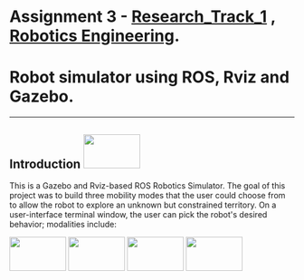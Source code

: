 # Assignment 3 - [Research_Track_1](https://unige.it/en/off.f/2021/ins/51201.html?codcla=10635) , [Robotics Engineering](https://courses.unige.it/10635).
Robot simulator using ROS, Rviz and Gazebo.
================================

-----------------------

Introduction <img src= "https://media2.giphy.com/media/fLsd17IO7HTCR85bDY/giphy.gif?cid=ecf05e47y9qetlendf7s1str4q1hzuzdr4ykg086vprnnccc&rid=giphy.gif&ct=s" width=100 height=60>
------------

This is a Gazebo and Rviz-based ROS Robotics Simulator.
The goal of this project was to build three mobility modes that the user could choose from to allow the robot to explore an unknown but constrained territory.
On a user-interface terminal window, the user can pick the robot's desired behavior; modalities include:




<img src= "https://media3.giphy.com/media/L2Zy4oldHaAXawqRhM/giphy.gif?cid=ecf05e47q3pf58j9rhcyu0pgarczyhaq41cqb6hvsnwf1g1t&rid=giphy.gif&ct=s" width=100 height=60>

<img src= "https://media0.giphy.com/media/j5bNquEGoYjPYe7ss1/giphy_s.gif?cid=ecf05e47m5up6ppuozgebsofh3ayj4zqt3o7d344l7uq95sz&rid=giphy_s.gif&ct=s" width=100 height=60>

<img src= "https://media1.giphy.com/media/2Mn5rVOQSGnlRquUkM/200w.webp?cid=ecf05e47wixskor4jhxrjrz9it6ww1p8gd7giv8tq64fke67&rid=200w.webp&ct=s" width=100 height=60>

<img src= "https://media1.giphy.com/media/HGn4DKP2K6HLMTtzf9/200w.webp?cid=ecf05e47d9q1lels5jeofny61n0cbjmyhpl0zas1si8bxxbo&rid=200w.webp&ct=s" width=100 height=60>


